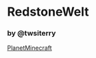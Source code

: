 # RedstoneWelt
### by @twsiterry
[PlanetMinecraft](https://www.planetminecraft.com/member/twexsooo/)
